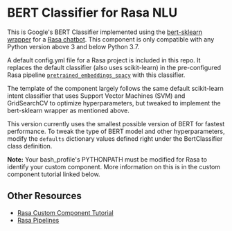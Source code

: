 # BERT Classifier for Rasa NLU

This is Google's BERT Classifier implemented using the [bert-sklearn wrapper](https://github.com/charles9n/bert-sklearn) for a [Rasa chatbot](https://github.com/RasaHQ/rasa). This component is only compatible with any Python version above 3 and below Python 3.7. 

A default config.yml file for a Rasa project is included in this repo. It replaces the default classifier (also uses scikit-learn) in the pre-configured Rasa pipeline [`pretrained_embeddings_spacy`](https://rasa.com/docs/rasa/nlu/choosing-a-pipeline/#section-pretrained-embeddings-spacy-pipeline) with this classifier.

The template of the component largely follows the same default scikit-learn intent classifier that uses Support Vector Machines (SVM) and GridSearchCV to optimize hyperparameters, but tweaked to implement the bert-sklearn wrapper as mentioned above. 

This version currently uses the smallest possible version of BERT for fastest performance. To tweak the type of BERT model and other hyperparameters, modify the `defaults` dictionary values defined right under the BertClassifier class definition.

**Note:** Your bash_profile's PYTHONPATH must be modified for Rasa to identify your custom component. More information on this is in the custom component tutorial linked below.

## Other Resources
* [Rasa Custom Component Tutorial](https://blog.rasa.com/enhancing-rasa-nlu-with-custom-components/)
* [Rasa Pipelines](https://rasa.com/docs/rasa/nlu/choosing-a-pipeline/#section-pretrained-embeddings-spacy-pipeline)
